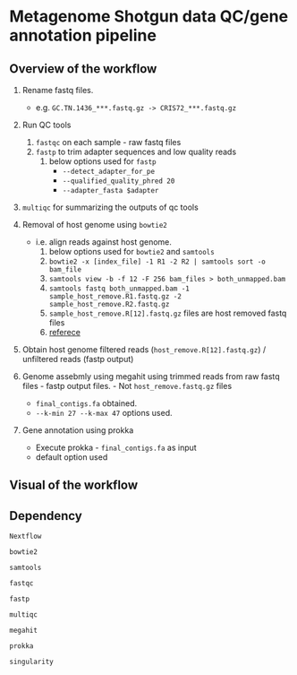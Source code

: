 # Metagenome Shotgun data QC/gene annotation pipeline

## Overview of the workflow

1. Rename fastq files. 
   - e.g. `GC.TN.1436_***.fastq.gz -> CRIS72_***.fastq.gz`
2. Run QC tools
   1. `fastqc` on each sample - raw fastq files 
   2. `fastp` to trim adapter sequences and low quality reads
      1. below options used for `fastp`
         - `--detect_adapter_for_pe`
         - `--qualified_quality_phred 20`
         - `--adapter_fasta $adapter`
   
3. `multiqc` for summarizing the outputs of qc tools
4. Removal of host genome using `bowtie2` 
   - i.e. align reads against host genome.
     1. below options used for `bowtie2` and `samtools`
     2. `bowtie2 -x [index_file] -1 R1 -2 R2 | samtools sort -o bam_file`
     3. `samtools view -b -f 12 -F 256 bam_files > both_unmapped.bam`
     4. `samtools fastq both_unmapped.bam -1 sample_host_remove.R1.fastq.gz -2 sample_host_remove.R2.fastq.gz`
     5. `sample_host_remove.R[12].fastq.gz` files are host removed fastq files
     6. [referece](https://www.metagenomics.wiki/tools/short-read/remove-host-sequences) 
5. Obtain host genome filtered reads (`host_remove.R[12].fastq.gz`) / unfiltered reads (fastp output)
6. Genome assebmly using megahit using trimmed reads from raw fastq files - fastp output files. - Not `host_remove.fastq.gz` files
   - `final_contigs.fa` obtained.
   - `--k-min 27 --k-max 47` options used.
7. Gene annotation using prokka
    - Execute prokka - `final_contigs.fa` as input
    - default option used

## Visual of the workflow


## Dependency

`Nextflow`

`bowtie2`

`samtools`

`fastqc`

`fastp`

`multiqc`

`megahit`

`prokka`

`singularity`